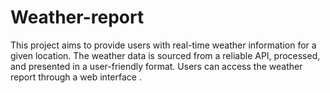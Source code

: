 # Weather-report
This project aims to provide users with real-time weather information for a given location. The weather data is sourced from a reliable API, processed, and presented in a user-friendly format. Users can access the weather report through a web interface .
